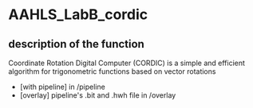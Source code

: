 # AAHLS_LabB_cordic

## description of the function
  Coordinate Rotation Digital Computer (CORDIC) is a simple and efficient algorithm for trigonometric functions based on vector rotations


- [with pipeline] in /pipeline
- [overlay] pipeline's .bit and .hwh file in /overlay
